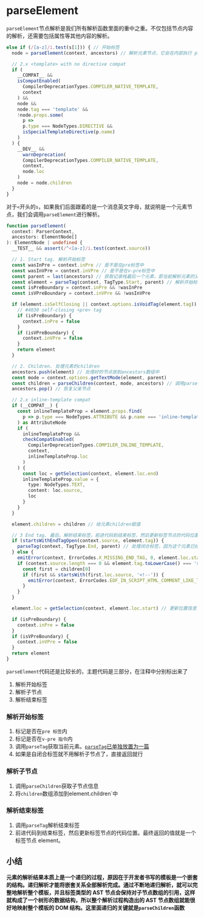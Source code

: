 # parseElement

`parseElement`节点解析是我们所有解析函数里面的重中之重。不仅包括节点内容的解析，还需要包括属性等其他内容的解析。

```js
else if (/[a-z]/i.test(s[1])) { // 开始标签
  node = parseElement(context, ancestors) // 解析元素节点，它会在内部执行 parseTag()。

  // 2.x <template> with no directive compat
  if (
    __COMPAT__ &&
    isCompatEnabled(
      CompilerDeprecationTypes.COMPILER_NATIVE_TEMPLATE,
      context
    ) &&
    node &&
    node.tag === 'template' &&
    !node.props.some(
      p =>
      p.type === NodeTypes.DIRECTIVE &&
      isSpecialTemplateDirective(p.name)
    )
  ) {
    __DEV__ &&
      warnDeprecation(
      CompilerDeprecationTypes.COMPILER_NATIVE_TEMPLATE,
      context,
      node.loc
    )
    node = node.children
  }
}
```

对于`<`开头的`s`，如果我们后面跟着的是一个消息英文字母，就说明是一个元素节点，我们会调用`parseElement`进行解析。

```typescript
function parseElement(
  context: ParserContext,
  ancestors: ElementNode[]
): ElementNode | undefined {
  __TEST__ && assert(/^<[a-z]/i.test(context.source))

  // 1. Start tag. 解析开始标签
  const wasInPre = context.inPre // 是不是在pre标签中
  const wasInVPre = context.inVPre // 是不是在v-pre标签中
  const parent = last(ancestors) // 获取记录栈最后一个元素，即当前解析元素的父元素。
  const element = parseTag(context, TagType.Start, parent) // 解析开始标签，生成一个标签节点，并前进代码到开始标签后。
  const isPreBoundary = context.inPre && !wasInPre
  const isVPreBoundary = context.inVPre && !wasInVPre

  if (element.isSelfClosing || context.options.isVoidTag(element.tag)) { // 如果是自闭和标签或者void tag，直接返回标签节点。其实自闭和标签和 void tag本质是一个意思，就是不一定需要开闭标记一起出现的标签。
    // #4030 self-closing <pre> tag
    if (isPreBoundary) {
      context.inPre = false
    }
    if (isVPreBoundary) {
      context.inVPre = false
    }
    return element
  }

  // 2. Children. 处理元素的children
  ancestors.push(element) // 处理好的节点放到ancestors数组中
  const mode = context.options.getTextMode(element, parent)
  const children = parseChildren(context, mode, ancestors) // 调用parseChildren处理子节点
  ancestors.pop() // 恢复父亲节点

  // 2.x inline-template compat
  if (__COMPAT__) {
    const inlineTemplateProp = element.props.find(
      p => p.type === NodeTypes.ATTRIBUTE && p.name === 'inline-template'
    ) as AttributeNode
    if (
      inlineTemplateProp &&
      checkCompatEnabled(
        CompilerDeprecationTypes.COMPILER_INLINE_TEMPLATE,
        context,
        inlineTemplateProp.loc
      )
    ) {
      const loc = getSelection(context, element.loc.end)
      inlineTemplateProp.value = {
        type: NodeTypes.TEXT,
        content: loc.source,
        loc
      }
    }
  }

  element.children = children // 给元素children赋值

  // 3 End tag. 最后，解析结束标签，前进代码到结束标签，然后更新标签节点的代码位置。最终返回的值就是一个标签节点 element。
  if (startsWithEndTagOpen(context.source, element.tag)) {
    parseTag(context, TagType.End, parent) // 处理闭合标签，因为这个元素已经解析完了
  } else {
    emitError(context, ErrorCodes.X_MISSING_END_TAG, 0, element.loc.start)
    if (context.source.length === 0 && element.tag.toLowerCase() === 'script') {
      const first = children[0]
      if (first && startsWith(first.loc.source, '<!--')) {
        emitError(context, ErrorCodes.EOF_IN_SCRIPT_HTML_COMMENT_LIKE_TEXT)
      }
    }
  }

  element.loc = getSelection(context, element.loc.start) // 更新位置信息

  if (isPreBoundary) {
    context.inPre = false
  }
  if (isVPreBoundary) {
    context.inVPre = false
  }
  return element
}
```

`parseElement`代码还是比较长的，主题代码是三部分，在注释中分别标出来了

1. 解析开始标签
2. 解析子节点
3. 解析结束标签

### 解析开始标签

1. 标记是否在`pre 标签`内
2. 标记是否在`v-pre 指令`内
3. 调用`parseTag`获取当前元素。[`parseTag`已单独放置为一篇]('/blogs/compiler/parse/parseTag')
4. 如果是自闭合标签就不用解析子节点了，直接返回就行

### 解析子节点

1. 调用`parseChildren`获取子节点信息
2. 将`children`数组添加到element.children`中

### 解析结束标签

1. 调用`parseTag`解析结束标签
2. 前进代码到结束标签，然后更新标签节点的代码位置。最终返回的值就是一个标签节点 element。

## 小结

**元素的解析结果本质上是一个递归的过程，原因在于开发者书写的模板是一个嵌套的结构。递归解析才能将嵌套关系全部解析完成。通过不断地递归解析，就可以完整地解析整个模板，并且标签类型的 AST 节点会保持对子节点数组的引用，这样就构成了一个树形的数据结构，所以整个解析过程构造出的 AST 节点数组就能很好地映射整个模板的 DOM 结构。这里面递归的关键就是`parseChildren`函数**